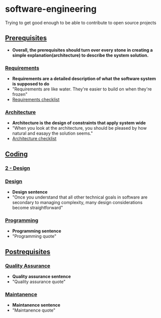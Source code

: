 # software-engineering

Trying to get good enough to be able to contribute to open source projects

## [**Prerequisites**](./PREREQUISITES.md)

* **Overall, the prerequisites should turn over every stone in creating a simple explanation(architecture) to describe the system solution.**

### [**Requirements**](./requirements/README.md)

* **Requirements are a detailed description of what the software system is supposed to do**
* "Requirements are like water. They're easier to build on when they're frozen"
* [Requirements checklist](./requirements/CC_CHECKLIST.md)

### [**Architecture**](./architecture/README.md)

* **Architecture is the design of constraints that apply system wide**
* "When you look at the architecture, you should be pleased by how natural and easayy the solution seems."
* [Architecture checklist](./architecture/CC_CHECKLIST.md)

## [Coding](../idk.yet)

### [**2 - Design**](./design/README.md)

### [**Design**](./design/README.md)

* **Design sentence**
* "Once you understand that all other technical goals in software are secondary to managing complexity, many design considerations become straightforward"

### [**Programming**](./programming/README.md)

* **Programming sentence**
* "Programming quote"

## [**Postrequisites**](../idk.yet)

### [**Quality Assurance**](./quality_assurance/README.md)

* **Quality assurance sentence**
* "Quality assurance quote"

### [**Maintanence**](./maintanence/README.md)

* **Maintanence sentence**
* "Maintanence quote"
